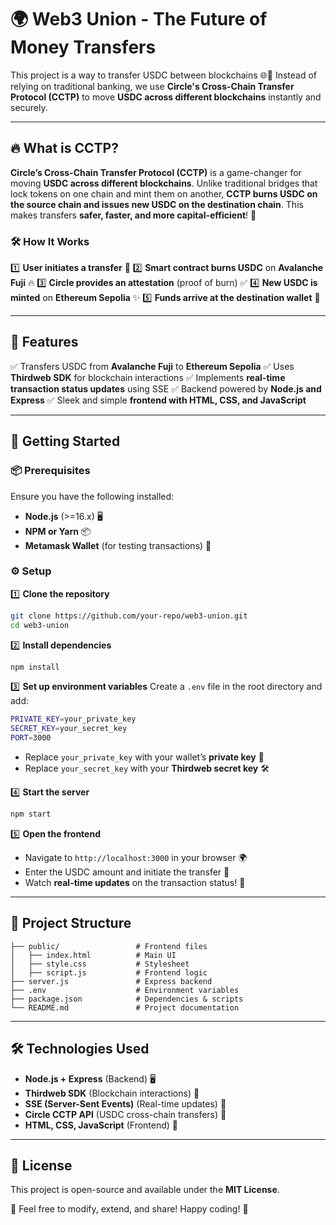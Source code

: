 # 🌍 Web3 Union - The Future of Money Transfers

This project is a way to transfer USDC between blockchains 🌐💸 Instead of relying on traditional banking, we use **Circle's Cross-Chain Transfer Protocol (CCTP)** to move **USDC across different blockchains** instantly and securely.

---

## 🔥 What is CCTP?
**Circle’s Cross-Chain Transfer Protocol (CCTP)** is a game-changer for moving **USDC across different blockchains**. Unlike traditional bridges that lock tokens on one chain and mint them on another, **CCTP burns USDC on the source chain and issues new USDC on the destination chain**. This makes transfers **safer, faster, and more capital-efficient**! 🔄

### 🛠️ How It Works
1️⃣ **User initiates a transfer** 📝
2️⃣ **Smart contract burns USDC** on **Avalanche Fuji** 🔥
3️⃣ **Circle provides an attestation** (proof of burn) ✅
4️⃣ **New USDC is minted** on **Ethereum Sepolia** ✨
5️⃣ **Funds arrive at the destination wallet** 🎉

---

## 🎯 Features
✅ Transfers USDC from **Avalanche Fuji** to **Ethereum Sepolia**
✅ Uses **Thirdweb SDK** for blockchain interactions
✅ Implements **real-time transaction status updates** using SSE
✅ Backend powered by **Node.js and Express**
✅ Sleek and simple **frontend with HTML, CSS, and JavaScript**

---

## 🚀 Getting Started

### 📦 Prerequisites
Ensure you have the following installed:
- **Node.js** (>=16.x) 🖥️
- **NPM or Yarn** 📦
- **Metamask Wallet** (for testing transactions) 🔐

### ⚙️ Setup
1️⃣ **Clone the repository**
   ```sh
   git clone https://github.com/your-repo/web3-union.git
   cd web3-union
   ```

2️⃣ **Install dependencies**
   ```sh
   npm install
   ```

3️⃣ **Set up environment variables**
   Create a `.env` file in the root directory and add:
   ```sh
   PRIVATE_KEY=your_private_key
   SECRET_KEY=your_secret_key
   PORT=3000
   ```
   - Replace `your_private_key` with your wallet’s **private key** 🔑
   - Replace `your_secret_key` with your **Thirdweb secret key** 🛠️

4️⃣ **Start the server**
   ```sh
   npm start
   ```

5️⃣ **Open the frontend**
   - Navigate to `http://localhost:3000` in your browser 🌍
   - Enter the USDC amount and initiate the transfer 💸
   - Watch **real-time updates** on the transaction status! 📡

---

## 📂 Project Structure
```
├── public/                 # Frontend files
│   ├── index.html          # Main UI
│   ├── style.css           # Stylesheet
│   ├── script.js           # Frontend logic
├── server.js               # Express backend
├── .env                    # Environment variables
├── package.json            # Dependencies & scripts
└── README.md               # Project documentation
```

---

## 🛠️ Technologies Used
- **Node.js + Express** (Backend) 🖥️
- **Thirdweb SDK** (Blockchain interactions) 🔗
- **SSE (Server-Sent Events)** (Real-time updates) 📡
- **Circle CCTP API** (USDC cross-chain transfers) 🔄
- **HTML, CSS, JavaScript** (Frontend) 🎨

---

## 📜 License
This project is open-source and available under the **MIT License**.

🎉 Feel free to modify, extend, and share! Happy coding! 🚀

